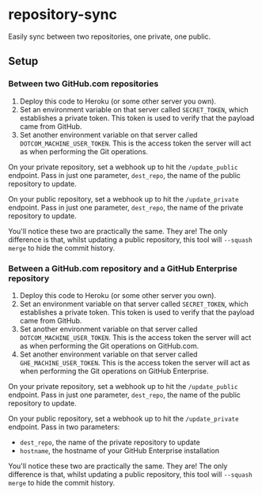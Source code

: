 repository-sync
===============

Easily sync between two repositories, one private, one public.

## Setup

### Between two GitHub.com repositories

1. Deploy this code to Heroku (or some other server you own).
2. Set an environment variable on that server called `SECRET_TOKEN`, which establishes a private token. This token is used to verify that the payload came from GitHub.
3. Set another environment variable on that server called `DOTCOM_MACHINE_USER_TOKEN`. This is the access token the server will act as when performing the Git operations.

On your private repository, set a webhook up to hit the `/update_public` endpoint.
Pass in just one parameter, `dest_repo`, the name of the public repository to update.

On your public repository, set a webhook up to hit the `/update_private` endpoint.
Pass in just one parameter, `dest_repo`, the name of the private repository to update.

You'll notice these two are practically the same. They are! The only difference is
that, whilst updating a public repository, this tool will `--squash merge` to hide
the commit history.

### Between a GitHub.com repository and a GitHub Enterprise repository

1. Deploy this code to Heroku (or some other server you own).
2. Set an environment variable on that server called `SECRET_TOKEN`, which establishes a private token. This token is used to verify that the payload came from GitHub.
3. Set another environment variable on that server called `DOTCOM_MACHINE_USER_TOKEN`. This is the access token the server will act as when performing the Git operations on GitHub.com.
3. Set another environment variable on that server called `GHE_MACHINE_USER_TOKEN`. This is the access token the server will act as when performing the Git operations on GitHub Enterprise.

On your private repository, set a webhook up to hit the `/update_public` endpoint.
Pass in just one parameter, `dest_repo`, the name of the public repository to update.

On your public repository, set a webhook up to hit the `/update_private` endpoint.
Pass in two parameters:

* `dest_repo`, the name of the private repository to update
* `hostname`, the hostname of your GitHub Enterprise installation

You'll notice these two are practically the same. They are! The only difference is
that, whilst updating a public repository, this tool will `--squash merge` to hide
the commit history.
